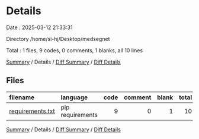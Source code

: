 # Details

Date : 2025-03-12 21:33:31

Directory /home/si-hj/Desktop/medsegnet

Total : 1 files,  9 codes, 0 comments, 1 blanks, all 10 lines

[Summary](results.md) / Details / [Diff Summary](diff.md) / [Diff Details](diff-details.md)

## Files
| filename | language | code | comment | blank | total |
| :--- | :--- | ---: | ---: | ---: | ---: |
| [requirements.txt](/requirements.txt) | pip requirements | 9 | 0 | 1 | 10 |

[Summary](results.md) / Details / [Diff Summary](diff.md) / [Diff Details](diff-details.md)
